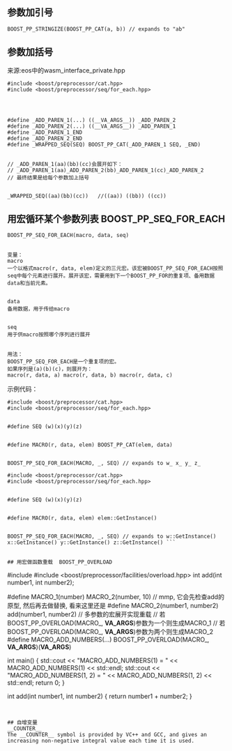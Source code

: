 ## 参数加引号
```
BOOST_PP_STRINGIZE(BOOST_PP_CAT(a, b)) // expands to "ab"
```


## 参数加括号
来源:eos中的wasm_interface_private.hpp
```
#include <boost/preprocessor/cat.hpp>
#include <boost/preprocessor/seq/for_each.hpp>




#define _ADD_PAREN_1(...) ((__VA_ARGS__)) _ADD_PAREN_2
#define _ADD_PAREN_2(...) ((__VA_ARGS__)) _ADD_PAREN_1
#define _ADD_PAREN_1_END
#define _ADD_PAREN_2_END
#define _WRAPPED_SEQ(SEQ) BOOST_PP_CAT(_ADD_PAREN_1 SEQ, _END)


// _ADD_PAREN_1(aa)(bb)(cc)会展开如下：
// _ADD_PAREN_1(aa)_ADD_PAREN_2(bb)_ADD_PAREN_1(cc)_ADD_PAREN_2
// 最终结果是给每个参数加上括号   


_WRAPPED_SEQ((aa)(bb)(cc))   //((aa)) ((bb)) ((cc))
```


## 用宏循环某个参数列表  BOOST_PP_SEQ_FOR_EACH
```
BOOST_PP_SEQ_FOR_EACH(macro, data, seq)


变量：
macro
一个以格式macro(r, data, elem)定义的三元宏。该宏被BOOST_PP_SEQ_FOR_EACH按照seq中每个元素进行展开。展开该宏，需要用到下一个BOOST_PP_FOR的重复项、备用数据data和当前元素。


data
备用数据，用于传给macro


seq
用于供macro按照哪个序列进行展开


用法：
BOOST_PP_SEQ_FOR_EACH是一个重复项的宏。
如果序列是(a)(b)(c)，则展开为：
macro(r, data, a) macro(r, data, b) macro(r, data, c)
```


示例代码：
```
#include <boost/preprocessor/cat.hpp>
#include <boost/preprocessor/seq/for_each.hpp>


#define SEQ (w)(x)(y)(z)


#define MACRO(r, data, elem) BOOST_PP_CAT(elem, data)


BOOST_PP_SEQ_FOR_EACH(MACRO, _, SEQ) // expands to w_ x_ y_ z_
```


```
#include <boost/preprocessor/cat.hpp>
#include <boost/preprocessor/seq/for_each.hpp>


#define SEQ (w)(x)(y)(z)


#define MACRO(r, data, elem) elem::GetInstance()


BOOST_PP_SEQ_FOR_EACH(MACRO, _, SEQ) // expands to w::GetInstance() x::GetInstance() y::GetInstance() z::GetInstance() ```


## 用宏做函数重载  BOOST_PP_OVERLOAD
```
#include <iostream>
#include <boost/preprocessor/facilities/overload.hpp>
int add(int number1, int number2);


#define MACRO_1(number) MACRO_2(number, 10)
// mmp, 它会先检查add的原型, 然后再去做替换, 看来这里还是
#define MACRO_2(number1, number2) add(number1, number2)
// 多参数的宏展开实现重载
// 若BOOST_PP_OVERLOAD(MACRO_, __VA_ARGS__)参数为一个则生成MACRO_1
// 若BOOST_PP_OVERLOAD(MACRO_, __VA_ARGS__)参数为两个则生成MACRO_2
#define MACRO_ADD_NUMBERS(...) BOOST_PP_OVERLOAD(MACRO_, __VA_ARGS__)(__VA_ARGS__)


int main() {
    std::cout << "MACRO_ADD_NUMBERS(1) = " << MACRO_ADD_NUMBERS(1) << std::endl;
    std::cout << "MACRO_ADD_NUMBERS(1, 2) = " << MACRO_ADD_NUMBERS(1, 2) << std::endl;
    return 0;
}


int add(int number1, int number2) {
    return number1 + number2;
}
```


## 自增变量
__COUNTER__   
The __COUNTER__ symbol is provided by VC++ and GCC, and gives an increasing non-negative integral value each time it is used.